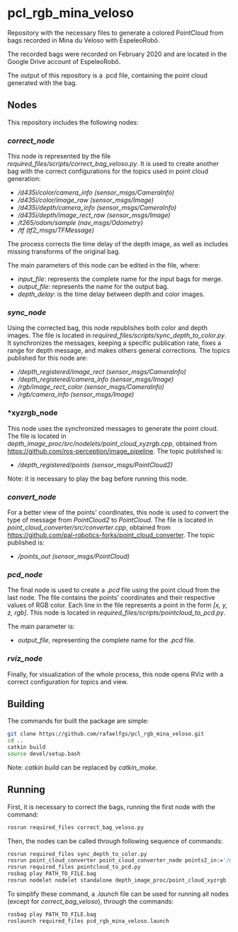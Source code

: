 # pcl_rgb_mina_veloso

Repository with the necessary files to generate a colored PointCloud from bags recorded in Mina du Veloso with EspeleoRobô.

The recorded bags were recorded on February 2020 and are located in the Google Drive account of EspeleoRobô.

The output of this repository is a .pcd file, containing the point cloud generated with the bag.


## Nodes

This repository includes the following nodes:


### *correct_node*

This node is represented by the file *required_files/scripts/correct_bag_veloso.py*. It is used to create another bag with the correct configurations for the topics used in point cloud generation:

* */d435i/color/camera_info (sensor_msgs/CameraInfo)*
* */d435i/color/image_raw (sensor_msgs/Image)*
* */d435i/depth/camera_info (sensor_msgs/CameraInfo)*
* */d435i/depth/image_rect_raw (sensor_msgs/Image)*
* */t265/odom/sample (nav_msgs/Odometry)*
* */tf (tf2_msgs/TFMessage)*

The process corrects the time delay of the depth image, as well as includes missing transforms of the original bag.

The main parameters of this node can be edited in the file, where:

* *input_file*: represents the complete name for the input bags for merge.
* *output_file*: represents the name for the output bag.
* *depth_delay*: is the time delay between depth and color images.


### *sync_node*

Using the corrected bag, this node republishes both color and depth images. The file is located in *required_files/scripts/sync_depth_to_color.py*. It synchronizes the messages, keeping a specific publication rate, fixes a range for depth message, and makes others general corrections. The topics published for this node are:

* */depth_registered/image_rect (sensor_msgs/CameraInfo)*
* */depth_registered/camera_info (sensor_msgs/Image)*
* */rgb/image_rect_color (sensor_msgs/CameraInfo)*
* */rgb/camera_info (sensor_msgs/Image)*


### *xyzrgb_node

This node uses the synchronized messages to generate the point cloud. The file is located in *depth_image_proc/src/nodelets/point_cloud_xyzrgb.cpp*, obtained from https://github.com/ros-perception/image_pipeline. The topic published is:

* */depth_registered/points (sensor_msgs/PointCloud2)*

Note: it is necessary to play the bag before running this node.


### *convert_node*

For a better view of the points' coordinates, this node is used to convert the type of message from *PointCloud2* to *PointCloud*. The file is located in *point_cloud_converter/src/converter.cpp*, obtained from https://github.com/pal-robotics-forks/point_cloud_converter. The topic published is: 

* */points_out (sensor_msgs/PointCloud)*


### *pcd_node*

The final node is used to create a *.pcd* file using the point cloud from the last node. The file contains the points' coordinates and their respective values of RGB color. Each line in the file represents a point in the form *[x, y, z, rgb]*. This node is located in *required_files/scripts/pointcloud_to_pcd.py*.

The main parameter is:

* *output_file*, representing the complete name for the *.pcd* file.


### *rviz_node*

Finally, for visualization of the whole process, this node opens RViz with a correct configuration for topics and view.


## Building

The commands for built the package are simple:

```bash
git clone https://github.com/rafaelfgs/pcl_rgb_mina_veloso.git
cd ..
catkin build
source devel/setup.bash
```

Note: *catkin build* can be replaced by *catkin_make*.


## Running

First, it is necessary to correct the bags, running the first node with the command:

```bash
rosrun required_files correct_bag_veloso.py
```

Then, the nodes can be called through following sequence of commands:

```bash
rosrun required_files sync_depth_to_color.py
rosrun point_cloud_converter point_cloud_converter_node points2_in:='/depth_registered/points'
rosrun required_files pointcloud_to_pcd.py
rosbag play PATH_TO_FILE.bag
rosrun nodelet nodelet standalone depth_image_proc/point_cloud_xyzrgb
```

To simplify these command, a *.launch* file can be used for running all nodes (except for *correct_bag_veloso*), through the commands:

```bash
rosbag play PATH_TO_FILE.bag
roslaunch required_files pcd_rgb_mina_veloso.launch 
```
